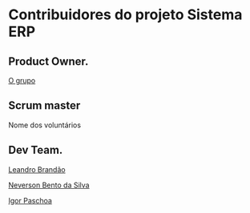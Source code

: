 # Contribuidores do projeto Sistema ERP
## Product Owner.
[O grupo](https://www.facebook.com/groups/1318495538253871/)

## Scrum master
Nome dos voluntários

## Dev Team.
[Leandro Brandão](https://github.com/LeandroMeuGitHub) <br>

[Neverson Bento da Silva](https://github.com/Dersaun)

[Igor Paschoa](https://github.com/igorpaschoa)
